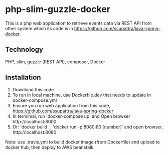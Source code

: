 # php-slim-guzzle-docker
This is a php web application to retrieve events data via REST API from other system which its code is in https://github.com/ssupattra/java-spring-docker.

## Technology
PHP, slim, guzzle (REST API), composer, Docker

## Installation
1. Download this code
2. To run in local machine, use Dockerfile.dev that needs to update in docker-compose.yml
3. Ensure you run web application from this code, https://github.com/ssupattra/java-spring-docker
4. In termimal, run 'docker-compose up' and Open browser http://localhost:8000
5. Or: 
'docker build .',
'docker run -p 8080:80 [number]' and open browser, http://localhost:8080

Note: use .travis.yml to build docker image (from Dockerfile) and upload to docker hub, then deploy to AWS beanstalk.

